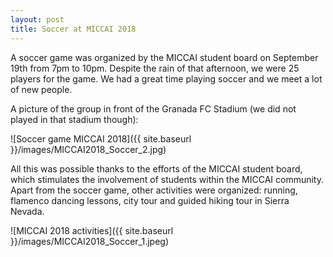 ```yaml
---
layout: post
title: Soccer at MICCAI 2018
---
```


A soccer game was organized by the MICCAI student board on September 19th from 7pm to 10pm. Despite the rain of that afternoon, we were 25 players for the game. We had a great time playing soccer and we meet a lot of new people.

A picture of the group in front of the Granada FC Stadium (we did not played in that stadium though):

![Soccer game MICCAI 2018]({{ site.baseurl }}/images/MICCAI2018_Soccer_2.jpg)

All this was possible thanks to the efforts of the MICCAI student board, which stimulates the involvement of students within the MICCAI community. Apart from the soccer game, other activities were organized: running, flamenco dancing lessons, city tour and guided hiking tour in Sierra Nevada.

![MICCAI 2018 activities]({{ site.baseurl }}/images/MICCAI2018_Soccer_1.jpeg)

